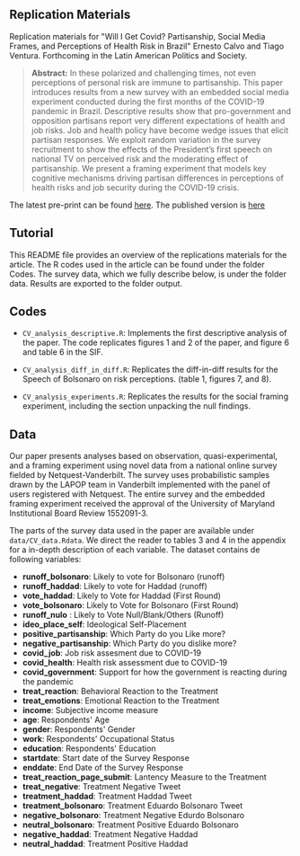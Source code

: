 
## Replication Materials

Replication materials for "Will I Get Covid? Partisanship, Social Media Frames, and Perceptions of Health Risk in Brazil" Ernesto Calvo and Tiago Ventura. Forthcoming in the Latin American Politics and Society. 

> __Abstract:__
> In these polarized and challenging times, not even perceptions of personal risk are immune to partisanship. This paper introduces results from a new survey with an embedded social media experiment conducted during the first months of the COVID-19 pandemic in Brazil. Descriptive results show that pro-government and opposition partisans report very
different expectations of health and job risks. Job and health policy have become wedge issues that elicit partisan responses. We exploit random variation in the survey recruitment to show the effects of the President’s first speech on national TV on perceived risk and the moderating effect of partisanship. We present a framing experiment that models key cognitive mechanisms driving partisan differences in perceptions of health risks and job security during the COVID-19 crisis.

The latest pre-print can be found [here](Covid_social_media_LAPS.pdf). The published version is [here]()

## Tutorial 

This README file provides an overview of the replications materials for the article. The R codes used in the article can be found under the folder Codes. The survey data, which we fully describe below, is under the folder data. Results are exported to the folder output. 

## Codes

- `CV_analysis_descriptive.R`: Implements the first descriptive analysis of the paper. The code replicates figures 1 and 2 of the paper, and figure 6 and table 6 in the SIF. 

- `CV_analysis_diff_in_diff.R`: Replicates the diff-in-diff results for the Speech of Bolsonaro on risk perceptions. (table 1, figures 7, and 8).

- `CV_analysis_experiments.R`: Replicates the results for the social framing experiment, including the section unpacking the null findings. 

## Data

Our paper presents analyses based on observation, quasi-experimental, and a framing experiment using novel data from a national online survey fielded by Netquest-Vanderbilt. The survey uses probabilistic samples drawn by the LAPOP team in Vanderbilt implemented with the panel of users registered with Netquest.  The entire survey and the embedded framing experiment received the approval of the University of Maryland Institutional Board Review 1552091-3. 

The parts of the survey data used in the paper are available under `data/CV_data.Rdata`. We direct the reader to tables 3 and 4 in the appendix for a in-depth description of each variable.  The dataset contains de following variables:

- **runoff_bolsonaro**: Likely to vote for Bolsonaro (runoff)          
- **runoff_haddad**: Likely to vote for Haddad (runoff)
- **vote_haddad**: Likely to Vote for Haddad (First Round)               
- **vote_bolsonaro**: Likely to Vote for Bolsonaro (First Round)        
- **runoff_nulo** : Likely to Vote Null/Blank/Others (Runoff)              
- **ideo_place_self**: Ideological Self-Placement    
- **positive_partisanship**: Which Party do you Like more?     
- **negative_partisanship**:  Which Party do you dislike more? 
- **covid_job**: Job risk assesment due to COVID-19                 
- **covid_health**: Health risk assessment due to COVID-19         
- **covid_government**: Support for how the government is reacting during the pandemic          
- **treat_reaction**: Behavioral Reaction to the Treatment      
- **treat_emotions**: Emotional Reaction to the Treatment            
- **income**: Subjective income measure 
- **age**: Respondents' Age                       
- **gender**: Respondents' Gender   
- **work**: Respondents' Occupational Status
- **education**: Respondents' Education  
- **startdate**: Start date of the Survey Response                 
- **enddate**: End Date of the Survey Response
- **treat_reaction_page_submit**: Lantency Measure to the Treatment
- **treat_negative**: Treatment Negative Tweet  
- **treatment_haddad**: Treatment Haddad Tweet 
- **treatment_bolsonaro**: Treatment Eduardo Bolsonaro Tweet     
- **negative_bolsonaro**: Treatment Negative Edurdo Bolsonaro     
- **neutral_bolsonaro**: Treatment Positive Eduardo Bolsonaro    
- **negative_haddad**: Treatment Negative Haddad           
- **neutral_haddad**: Treatment Positive Haddad




